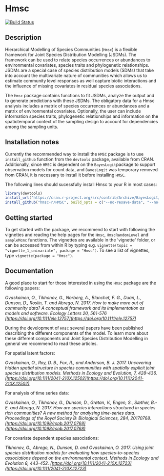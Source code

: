 # Hmsc

[![Build Status](https://travis-ci.org/hmsc-r/HMSC.svg?branch=master)](https://travis-ci.org/hmsc-r/HMSC)

## Description
Hierarchical Modelling of Species Communities (`Hmsc`) is a flexible framework for Joint Species Distribution Modelling (JSDMs). The framework can be used to relate species occurrences or abundances to environmental covariates, species traits and phylogenetic relationships. JSDMs are a special case of species distribution models (SDMs) that take into account the multivariate nature of communities which allows us to estimate community level responses as well capture biotic interactions and the influence of missing covariates in residual species associations.

The `Hmsc` package contains functions to fit JSDMs, analyze the output and to generate predictions with these JSDMs. The obligatory data for a Hmsc analysis includes a matrix of species occurrences or abundances and a matrix of environmental covariates. Optionally, the user can include information species traits, phylogenetic relationships and information on the spatiotemporal context of the sampling design to account for dependencies among the sampling units. 

## Installation notes
Currently the recommended way to install the `HMSC` package is to use `install_github` function from the `devtools` package, available from CRAN. Additionally, since `HMSC` is dependent on the `BayesLogit`package to support observation models for count data, and `BayesLogit` was temporary removed from CRAN, it is necessary to install it before installing `HMSC`.

The following lines should sucessfully install Hmsc to your R in most cases:

```R
library(devtools)
install_url('https://cran.r-project.org/src/contrib/Archive/BayesLogit/BayesLogit_0.6.tar.gz')
install_github("hmsc-r/HMSC", build_opts = c("--no-resave-data", "--no-manual"))
```
## Getting started
To get started with the package, we recommend to start with following the vignettes and reading the help pages for the `Hmsc`, `HmscRandomLevel` and `sampleMcmc` functions. The vignettes are available in the 'vignette' folder, or can be accessed from within R by typing e.g. `vignette(topic = "vignette_1_univariate", package = "Hmsc")`. To see a list of vignettes, type `vignette(package = "Hmsc")`.   

## Documentation
A good place to start for those interested in using the `Hmsc` package are the following papers: 

*Ovaskainen, O., Tikhonov, G., Norberg, A., Blanchet, F. G., Duan, L., Dunson, D., Roslin, T. and Abrego, N. 2017. How to make more out of community data? A conceptual framework and its implementation as models and software. Ecology Letters 20, 561-576 [https://doi.org/10.1111/ele.12757](https://doi.org/10.1111/ele.12757)*

During the development of `Hmsc` several papers have been published describing the different components of the model. To learn more about these different components and Joint Species Distribution Modelling in general we recommend to read these articles. 

For spatial latent factors:

*Ovaskainen, O., Roy, D. B., Fox, R., and Anderson, B. J. 2017. Uncovering hidden spatial structure in species communities with spatially explicit joint species distribution models. Methods in Ecology and Evolution, 7, 428-436. [https://doi.org/10.1111/2041-210X.12502](https://doi.org/10.1111/2041-210X.12502)*

For analysis of time series data:

*Ovaskainen, O., Tikhonov, G., Dunson, D., Grøtan, V., Engen, S., Sæther, B.-E. and Abrego, N. 2017. How are species interactions structured in species rich communities? A new method for analysing time-series data. Proceedings of the Royal Society B: Biological Sciences, 284, 20170768. [https://doi.org/10.1098/rspb.2017.0768](https://doi.org/10.1098/rspb.2017.0768)*

For covariate dependent species associations:

*Tikhonov, G., Abrego, N., Dunson, D. and Ovaskainen, O. 2017. Using joint species distribution models for evaluating how species-to-species associations depend on the environmental context. Methods in Ecology and Evolution 8, 443-452. [https://doi.org/10.1111/2041-210X.12723](https://doi.org/10.1111/2041-210X.12723)*
